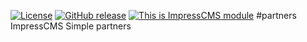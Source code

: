 [![License](https://img.shields.io/github/license/ImpressCMS/impresscms-module-partners.svg?maxAge=2592000)](License.txt) 
	[![GitHub release](https://img.shields.io/github/release/ImpressCMS/impresscms-module-partners.svg?maxAge=2592000)](https://github.com/ImpressCMS/impresscms-module-partners/releases) 
		[![This is ImpressCMS module](https://img.shields.io/badge/ImpressCMS-module-F3AC03.svg?maxAge=2592000)](http://impresscms.org)
#partners
ImpressCMS Simple partners
